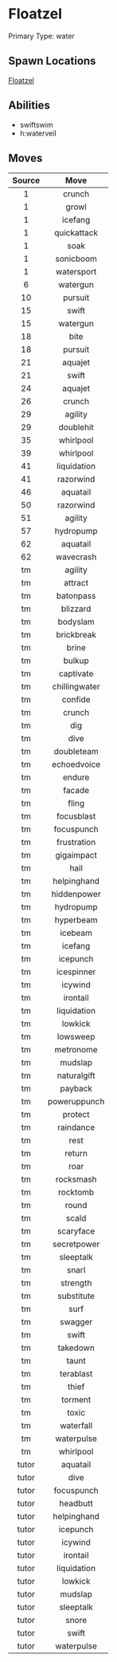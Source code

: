 # Floatzel  
Primary Type: water  
  
## Spawn Locations  
[Floatzel](/data/spawn_presets/floatzel.md)  
  
## Abilities  
  * swiftswim
  * h:waterveil
  
  
## Moves  
  
| Source | Move |  
|:---:|:---:|  
| 1 | crunch |  
| 1 | growl |  
| 1 | icefang |  
| 1 | quickattack |  
| 1 | soak |  
| 1 | sonicboom |  
| 1 | watersport |  
| 6 | watergun |  
| 10 | pursuit |  
| 15 | swift |  
| 15 | watergun |  
| 18 | bite |  
| 18 | pursuit |  
| 21 | aquajet |  
| 21 | swift |  
| 24 | aquajet |  
| 26 | crunch |  
| 29 | agility |  
| 29 | doublehit |  
| 35 | whirlpool |  
| 39 | whirlpool |  
| 41 | liquidation |  
| 41 | razorwind |  
| 46 | aquatail |  
| 50 | razorwind |  
| 51 | agility |  
| 57 | hydropump |  
| 62 | aquatail |  
| 62 | wavecrash |  
| tm | agility |  
| tm | attract |  
| tm | batonpass |  
| tm | blizzard |  
| tm | bodyslam |  
| tm | brickbreak |  
| tm | brine |  
| tm | bulkup |  
| tm | captivate |  
| tm | chillingwater |  
| tm | confide |  
| tm | crunch |  
| tm | dig |  
| tm | dive |  
| tm | doubleteam |  
| tm | echoedvoice |  
| tm | endure |  
| tm | facade |  
| tm | fling |  
| tm | focusblast |  
| tm | focuspunch |  
| tm | frustration |  
| tm | gigaimpact |  
| tm | hail |  
| tm | helpinghand |  
| tm | hiddenpower |  
| tm | hydropump |  
| tm | hyperbeam |  
| tm | icebeam |  
| tm | icefang |  
| tm | icepunch |  
| tm | icespinner |  
| tm | icywind |  
| tm | irontail |  
| tm | liquidation |  
| tm | lowkick |  
| tm | lowsweep |  
| tm | metronome |  
| tm | mudslap |  
| tm | naturalgift |  
| tm | payback |  
| tm | poweruppunch |  
| tm | protect |  
| tm | raindance |  
| tm | rest |  
| tm | return |  
| tm | roar |  
| tm | rocksmash |  
| tm | rocktomb |  
| tm | round |  
| tm | scald |  
| tm | scaryface |  
| tm | secretpower |  
| tm | sleeptalk |  
| tm | snarl |  
| tm | strength |  
| tm | substitute |  
| tm | surf |  
| tm | swagger |  
| tm | swift |  
| tm | takedown |  
| tm | taunt |  
| tm | terablast |  
| tm | thief |  
| tm | torment |  
| tm | toxic |  
| tm | waterfall |  
| tm | waterpulse |  
| tm | whirlpool |  
| tutor | aquatail |  
| tutor | dive |  
| tutor | focuspunch |  
| tutor | headbutt |  
| tutor | helpinghand |  
| tutor | icepunch |  
| tutor | icywind |  
| tutor | irontail |  
| tutor | liquidation |  
| tutor | lowkick |  
| tutor | mudslap |  
| tutor | sleeptalk |  
| tutor | snore |  
| tutor | swift |  
| tutor | waterpulse |  
  
